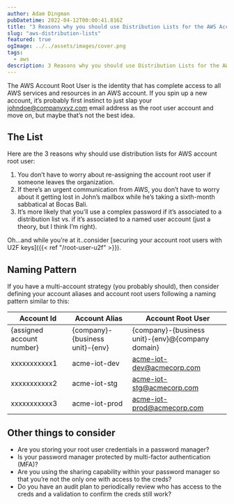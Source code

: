 ```yaml
---
author: Adam Dingman
pubDatetime: 2022-04-12T00:00:41.816Z
title: "3 Reasons why you should use Distribution Lists for the AWS Account Root User"
slug: "aws-distribution-lists"
featured: true
ogImage: ../../assets/images/cover.png
tags:
  - aws
description: 3 Reasons why you should use Distribution Lists for the AWS Account Root User
---
```


The AWS Account Root User is the identity that has complete access to all AWS services and resources in an AWS account. If you spin up a new account, it’s probably first instinct to just slap your johndoe@companyxyz.com email address as the root user account and move on, but maybe that’s not the best idea.

## The List

Here are the 3 reasons why should use distribution lists for AWS account root user:

1. You don’t have to worry about re-assigning the account root user if someone leaves the organization.
2. If there’s an urgent communication from AWS, you don’t have to worry about it getting lost in John’s mailbox while he’s taking a sixth-month sabbatical at Bocas Bali.
3. It’s more likely that you’ll use a complex password if it’s associated to a distribution list vs. if it’s associated to a named user account (just a theory, but I think I’m right).

Oh…and while you’re at it..consider [securing your account root users with U2F keys]({{< ref "/root-user-u2f" >}}).

## Naming Pattern

If you have a multi-account strategy (you probably should), then consider defining your account aliases and account root users following a naming pattern similar to this:

| Account Id                | Account Alias                   | Account Root User                                |
| ------------------------- | ------------------------------- | ------------------------------------------------ |
| {assigned account number} | {company}-{business unit}-{env} | {company}-{business unit}-{env}@{company domain} |
| xxxxxxxxxxx1              | acme-iot-dev                    | acme-iot-dev@acmecorp.com                        |
| xxxxxxxxxxx2              | acme-iot-stg                    | acme-iot-stg@acmecorp.com                        |
| xxxxxxxxxxx3              | acme-iot-prod                   | acme-iot-prod@acmecorp.com                       |

## Other things to consider

- Are you storing your root user credentials in a password manager?
- Is your password manager protected by multi-factor authentication (MFA)?
- Are you using the sharing capability within your password manager so that you’re not the only one with access to the creds?
- Do you have an audit plan to periodically review who has access to the creds and a validation to confirm the creds still work?
